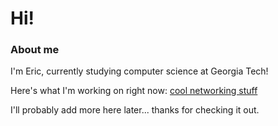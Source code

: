 # Hi!

### About me
I'm Eric, currently studying computer science at Georgia Tech!

Here's what I'm working on right now:
[cool networking stuff](https://github.com/estuhr1206/scheduling-policies-sim/tree/varyload_over_time)

I'll probably add more here later... thanks for checking it out. 

